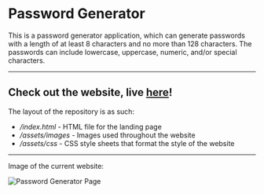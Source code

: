 # Password Generator

This is a password generator application, which can generate passwords with a length of at least 8 characters and no more than 128 characters. The passwords can include lowercase, uppercase, numeric, and/or special characters.

---

## Check out the website, live [here](https://yanghuixi1.github.io/password-generator/)!

The layout of the repository is as such:

- _/index.html_ - HTML file for the landing page
- _/assets/images_ - Images used throughout the website
- _/assets/css_ - CSS style sheets that format the style of the website

---

Image of the current website:

![Password Generator Page](/assets/images/password-generator.png)
